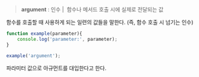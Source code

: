 > **argument** : 인수 |  함수나 메서드 호출 시에 실제로 전달되는 값

함수를 호출할 때 사용하게 되는 일련의 값들을 말한다.
(즉, 함수 호출 시 넘기는 인수)
```js
function example(parameter){
	console.log('parameter:', parameter);
}

example('argument');
```
파라미터 값으로 아규먼트를 대입한다고 한다.